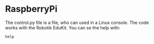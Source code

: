 # RaspberryPi

The control.py file is a file, who can used in a Linux console. The code works with the Robotik EduKit. You can se the help with:

```
help
```
